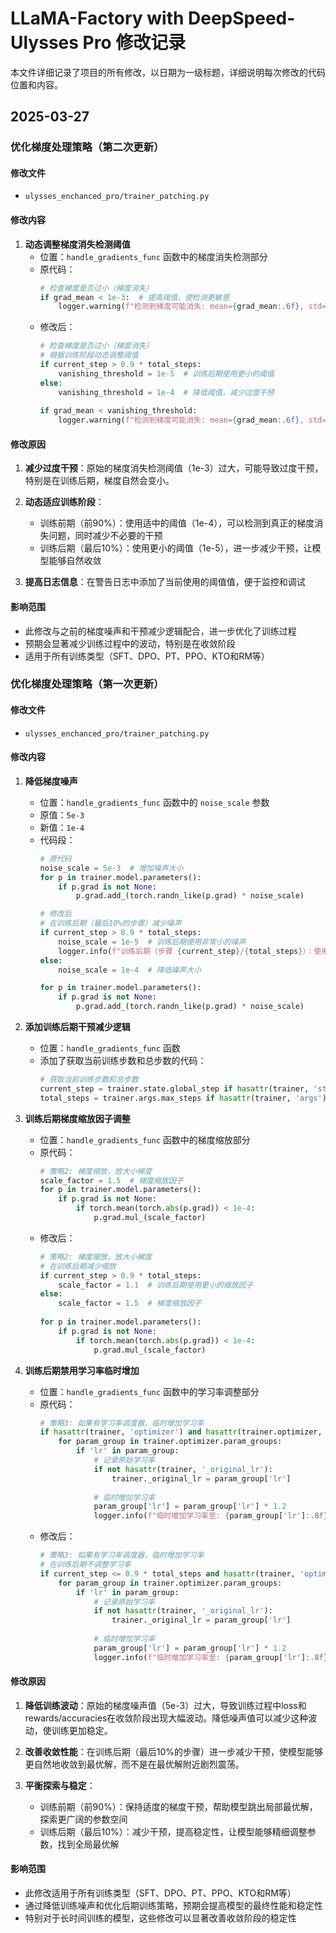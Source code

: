 # LLaMA-Factory with DeepSpeed-Ulysses Pro 修改记录

本文件详细记录了项目的所有修改，以日期为一级标题，详细说明每次修改的代码位置和内容。

## 2025-03-27

### 优化梯度处理策略（第二次更新）

#### 修改文件

- `ulysses_enchanced_pro/trainer_patching.py`

#### 修改内容

1. **动态调整梯度消失检测阈值**
   - 位置：`handle_gradients_func` 函数中的梯度消失检测部分
   - 原代码：
     ```python
     # 检查梯度是否过小（梯度消失）
     if grad_mean < 1e-3:  # 提高阈值，使检测更敏感
         logger.warning(f"检测到梯度可能消失: mean={grad_mean:.6f}, std={grad_std:.6f}")
     ```
   - 修改后：
     ```python
     # 检查梯度是否过小（梯度消失）
     # 根据训练阶段动态调整阈值
     if current_step > 0.9 * total_steps:
         vanishing_threshold = 1e-5  # 训练后期使用更小的阈值
     else:
         vanishing_threshold = 1e-4  # 降低阈值，减少过度干预
         
     if grad_mean < vanishing_threshold:
         logger.warning(f"检测到梯度可能消失: mean={grad_mean:.6f}, std={grad_std:.6f}, 阈值={vanishing_threshold}")
     ```

#### 修改原因

1. **减少过度干预**：原始的梯度消失检测阈值（1e-3）过大，可能导致过度干预，特别是在训练后期，梯度自然会变小。

2. **动态适应训练阶段**：
   - 训练前期（前90%）：使用适中的阈值（1e-4），可以检测到真正的梯度消失问题，同时减少不必要的干预
   - 训练后期（最后10%）：使用更小的阈值（1e-5），进一步减少干预，让模型能够自然收敛

3. **提高日志信息**：在警告日志中添加了当前使用的阈值值，便于监控和调试

#### 影响范围

- 此修改与之前的梯度噪声和干预减少逻辑配合，进一步优化了训练过程
- 预期会显著减少训练过程中的波动，特别是在收敛阶段
- 适用于所有训练类型（SFT、DPO、PT、PPO、KTO和RM等）

### 优化梯度处理策略（第一次更新）

#### 修改文件

- `ulysses_enchanced_pro/trainer_patching.py`

#### 修改内容

1. **降低梯度噪声**
   - 位置：`handle_gradients_func` 函数中的 `noise_scale` 参数
   - 原值：`5e-3`
   - 新值：`1e-4`
   - 代码段：
     ```python
     # 原代码
     noise_scale = 5e-3  # 增加噪声大小
     for p in trainer.model.parameters():
         if p.grad is not None:
             p.grad.add_(torch.randn_like(p.grad) * noise_scale)
     
     # 修改后
     # 在训练后期（最后10%的步骤）减少噪声
     if current_step > 0.9 * total_steps:
         noise_scale = 1e-5  # 训练后期使用非常小的噪声
         logger.info(f"训练后期（步骤 {current_step}/{total_steps}）：使用减小的噪声 {noise_scale}")
     else:
         noise_scale = 1e-4  # 降低噪声大小
     
     for p in trainer.model.parameters():
         if p.grad is not None:
             p.grad.add_(torch.randn_like(p.grad) * noise_scale)
     ```

2. **添加训练后期干预减少逻辑**
   - 位置：`handle_gradients_func` 函数
   - 添加了获取当前训练步数和总步数的代码：
     ```python
     # 获取当前训练步数和总步数
     current_step = trainer.state.global_step if hasattr(trainer, 'state') and hasattr(trainer.state, 'global_step') else 0
     total_steps = trainer.args.max_steps if hasattr(trainer, 'args') and hasattr(trainer.args, 'max_steps') else 1000
     ```

3. **训练后期梯度缩放因子调整**
   - 位置：`handle_gradients_func` 函数中的梯度缩放部分
   - 原代码：
     ```python
     # 策略2: 梯度缩放，放大小梯度
     scale_factor = 1.5  # 梯度缩放因子
     for p in trainer.model.parameters():
         if p.grad is not None:
             if torch.mean(torch.abs(p.grad)) < 1e-4:
                 p.grad.mul_(scale_factor)
     ```
   - 修改后：
     ```python
     # 策略2: 梯度缩放，放大小梯度
     # 在训练后期减少缩放
     if current_step > 0.9 * total_steps:
         scale_factor = 1.1  # 训练后期使用更小的缩放因子
     else:
         scale_factor = 1.5  # 梯度缩放因子
         
     for p in trainer.model.parameters():
         if p.grad is not None:
             if torch.mean(torch.abs(p.grad)) < 1e-4:
                 p.grad.mul_(scale_factor)
     ```

4. **训练后期禁用学习率临时增加**
   - 位置：`handle_gradients_func` 函数中的学习率调整部分
   - 原代码：
     ```python
     # 策略3: 如果有学习率调度器，临时增加学习率
     if hasattr(trainer, 'optimizer') and hasattr(trainer.optimizer, 'param_groups'):
         for param_group in trainer.optimizer.param_groups:
             if 'lr' in param_group:
                 # 记录原始学习率
                 if not hasattr(trainer, '_original_lr'):
                     trainer._original_lr = param_group['lr']
                 
                 # 临时增加学习率
                 param_group['lr'] = param_group['lr'] * 1.2
                 logger.info(f"临时增加学习率至: {param_group['lr']:.8f}")
     ```
   - 修改后：
     ```python
     # 策略3: 如果有学习率调度器，临时增加学习率
     # 在训练后期不调整学习率
     if current_step <= 0.9 * total_steps and hasattr(trainer, 'optimizer') and hasattr(trainer.optimizer, 'param_groups'):
         for param_group in trainer.optimizer.param_groups:
             if 'lr' in param_group:
                 # 记录原始学习率
                 if not hasattr(trainer, '_original_lr'):
                     trainer._original_lr = param_group['lr']
                 
                 # 临时增加学习率
                 param_group['lr'] = param_group['lr'] * 1.2
                 logger.info(f"临时增加学习率至: {param_group['lr']:.8f}")
     ```

#### 修改原因

1. **降低训练波动**：原始的梯度噪声值（5e-3）过大，导致训练过程中loss和rewards/accuracies在收敛阶段出现大幅波动。降低噪声值可以减少这种波动，使训练更加稳定。

2. **改善收敛性能**：在训练后期（最后10%的步骤）进一步减少干预，使模型能够更自然地收敛到最优解，而不是在最优解附近剧烈震荡。

3. **平衡探索与稳定**：
   - 训练前期（前90%）：保持适度的梯度干预，帮助模型跳出局部最优解，探索更广阔的参数空间
   - 训练后期（最后10%）：减少干预，提高稳定性，让模型能够精细调整参数，找到全局最优解

#### 影响范围

- 此修改适用于所有训练类型（SFT、DPO、PT、PPO、KTO和RM等）
- 通过降低训练噪声和优化后期训练策略，预期会提高模型的最终性能和稳定性
- 特别对于长时间训练的模型，这些修改可以显著改善收敛阶段的稳定性
